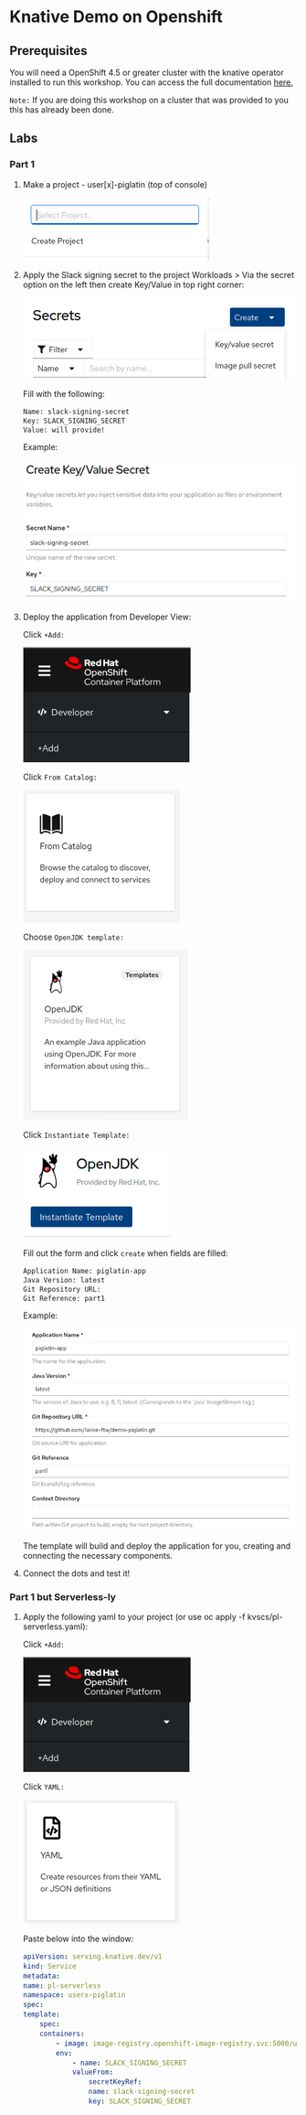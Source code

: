 # Knative Demo on Openshift

## Prerequisites

You will need a OpenShift 4.5 or greater cluster with the knative operator installed to run this workshop. You can access the full documentation [here.](https://docs.openshift.com/container-platform/4.7/serverless/admin_guide/installing-knative-serving.html)

`Note:` If you are doing this workshop on a cluster that was provided to you this has already been done.

## Labs

### Part 1

1. Make a project - user[x]-piglatin (top of console)

    ![makeprojectimage](images/create_project.png)

2. Apply the Slack signing secret to the project
Workloads > Via the secret option on the left then create Key/Value in top right corner:

    ![secretimage](images/secrets.png)

    Fill with the following:

    ```shell
    Name: slack-signing-secret
    Key: SLACK_SIGNING_SECRET
    Value: will provide!
    ```

    Example:
    
    ![secretimage2](images/secrets2.png)

3. Deploy the application from Developer View:

    Click `+Add:`

    ![add](images/add.png)

    Click `From Catalog:`

    ![fromcatalog](images/from_catalog.png)

    Choose `OpenJDK template:`

    ![openjdk](images/openjdk_templates.png)

    Click `Instantiate Template:`

    ![instantiate](images/instantiate.png)

    Fill out the form and click `create` when fields are filled:

    ```shell
    Application Name: piglatin-app
    Java Version: latest
    Git Repository URL:
    Git Reference: part1
    ```

    Example:

    ![images](images/eventdriven.png)

    The template will build and deploy the application for you, creating and connecting the necessary components.

4. Connect the dots and test it!

### Part 1 but Serverless-ly

1. Apply the following yaml to your project (or use oc apply -f kvscs/pl-serverless.yaml):

    Click `+Add:`

    ![add](images/add.png)

    Click `YAML:`

    ![add](images/yaml.png)

    Paste below into the window:

    ```yaml
    apiVersion: serving.knative.dev/v1
    kind: Service
    metadata:
    name: pl-serverless
    namespace: userx-piglatin
    spec:
    template:
        spec:
        containers:
            - image: image-registry.openshift-image-registry.svc:5000/userx-piglatin/demo-piglatin:latest
            env:
                - name: SLACK_SIGNING_SECRET
                valueFrom:
                    secretKeyRef:
                    name: slack-signing-secret
                    key: SLACK_SIGNING_SECRET
    ```
